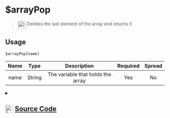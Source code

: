 # $arrayPop
> <img align="top" src="https://upload.wikimedia.org/wikipedia/commons/thumb/e/e4/Infobox_info_icon.svg/160px-Infobox_info_icon.svg.png?20150409153300" alt="image" width="25" height="auto"> Deletes the last element of the array and returns it
## Usage
```
$arrayPop[name]
```
| Name | Type | Description | Required | Spread
| :---: | :---: | :---: | :---: | :---: |
name | String | The variable that holds the array | Yes | No
<details>
<summary>
    
## <img align="top" src="https://cdn4.iconfinder.com/data/icons/iconsimple-logotypes/512/github-512.png" alt="image" width="25" height="auto">  [Source Code](https://github.com/tryforge/ForgeScript-V2/blob/main/src/native/arrayPop.ts)
    
</summary>
    
```ts
import { ArgType, NativeFunction, Return } from "../structures"

export default new NativeFunction({
    name: "$arrayPop",
    version: "1.0.0",
    description: "Deletes the last element of the array and returns it",
    unwrap: true,
    args: [
        {
            name: "name",
            description: "The variable that holds the array",
            rest: false,
            required: true,
            type: ArgType.String
        }
    ],
    brackets: true,
    execute(ctx, [ name ]) {
        const arr = ctx.getEnvironmentKey([ name ])
        if (Array.isArray(arr)) return Return.success(arr.pop())
        return Return.success()
    },
})
```
    
</details>